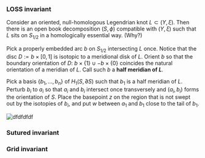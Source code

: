 ### LOSS invariant
Consider an oriented, null-homologous Legendrian knot $L \subset (Y,\xi)$. Then there is an open book decomposition  $(S,\phi)$ compatible with $(Y,\xi)$ such that $L$ sits on $S_{1/2}$ in a homologically essential way. (Why?)

Pick a properly embedded arc $b$ on $S_{1/2}$ intersecting $L$ once. Notice that the disc $D := b \times [0,1]$ is isotopic to a meridional disk of $L$. Orient $b$ so that the boundary orientation of $D$: $b \times \{1\} \cup -b \times \{0\}$ coincides the natural orientation of a meridian of $L$.  Call such $b$ a **half meridian of $L$**.

Pick a basis $\{b_1,...,b_n\}$ of $H_1(S, \partial S)$ such that $b_1$ is a half meridian of $L$. Perturb $b_i$ to $a_i$ so that $a_i$ and $b_i$ intersect once transversely and $(a_i,b_i)$ forms the orientation of $S$. Place the basepoint $z$ on the region that is not swept out by the isotopies of $b_i$, and put $w$ between $a_1$ and $b_1$ close to the tail of $b_1$.

![dfdfdfdf](https://hkmin27.github.io/etc/LOSS.jpg)

### Sutured invariant

### Grid invariant

<!--stackedit_data:
eyJoaXN0b3J5IjpbLTQ0MTM5MjgxMywxNDQ5NDQ1NzE1LC00OT
I2NTExOTEsMTE5ODgzNzA1NSwyMDIzNDAwODY4LC0yMTI1OTA4
NTEyLDc3Mjg1MzU4NCwxMzY4NDAzNDMyLC0xODgxODM3MTI5LD
E0MzY4NTg3NTQsNzM2OTkyODQ0XX0=
-->